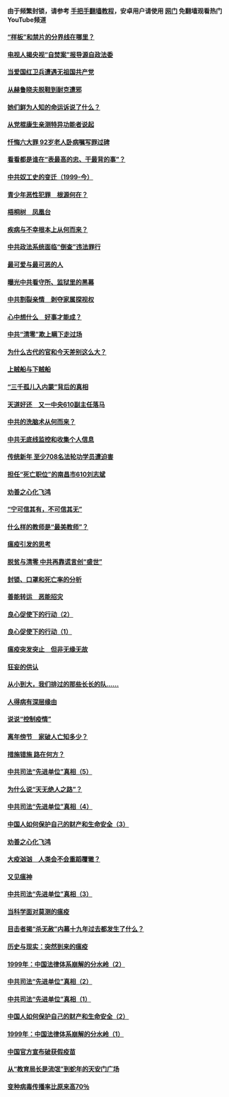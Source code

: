 #### 由于频繁封锁，请参考 [手把手翻墙教程](https://github.com/gfw-breaker/guides/wiki/)，安卓用户请使用 [网门](https://github.com/gfw-breaker/nogfw/blob/master/dl.md?t=04051000) 免翻墙观看热门YouTube频道 

#### [“样板”和禁片的分界线在哪里？](../pages/19/422704.md?t=04051000) 

#### [电视人揭央视“自焚案”报导源自政法委](../pages/19/422770.md?t=04051000) 

#### [当爱国红卫兵遭遇无祖国共产党](../pages/19/422848.md?t=04051000) 

#### [从赫鲁晓夫脱鞋到耐克遭邪](../pages/19/422826.md?t=04051000) 

#### [她们鲜为人知的命运诉说了什么？](../pages/19/422754.md?t=04051000) 

#### [从党棍康生亲测特异功能者说起](../pages/19/422657.md?t=04051000) 

#### [忏悔六大罪 92岁老人卧病嘱写罪过碑](../pages/19/422750.md?t=04051000) 

#### [看看都是谁在“表最高的忠、干最背的事”？](../pages/19/422703.md?t=04051000) 

#### [中共奴工史的变迁（1999-今）](../pages/19/422656.md?t=04051000) 

#### [青少年恶性犯罪　根源何在？](../pages/19/422449.md?t=04051000) 

#### [梧桐树　凤凰台](../pages/19/422442.md?t=04051000) 

#### [疾病与不幸根本上从何而来？](../pages/19/422438.md?t=04051000) 

#### [中共政法系统面临“倒查”违法罪行](../pages/19/422497.md?t=04051000) 

#### [最可爱与最可恶的人](../pages/19/422448.md?t=04051000) 

#### [曝光中共看守所、监狱里的黑幕](../pages/19/422390.md?t=04051000) 

#### [中共割裂亲情　剥夺家属探视权](../pages/19/422364.md?t=04051000) 

#### [心中想什么　好事才能成？](../pages/19/422318.md?t=04051000) 

#### [中共“清零”欺上瞒下走过场](../pages/19/422306.md?t=04051000) 

#### [为什么古代的官和今天差别这么大？](../pages/19/422228.md?t=04051000) 

#### [上贼船与下贼船](../pages/19/422276.md?t=04051000) 

#### [“三千孤儿入内蒙”背后的真相](../pages/19/422229.md?t=04051000) 

#### [天道好还　又一中央610副主任落马](../pages/19/422155.md?t=04051000) 

#### [中共的洗脑术从何而来？](../pages/19/422154.md?t=04051000) 

#### [中共无底线监控和收集个人信息](../pages/19/422039.md?t=04051000) 

#### [传统新年 至少708名法轮功学员遭迫害](../pages/19/421946.md?t=04051000) 

#### [担任“死亡职位”的南昌市610刘志斌](../pages/19/421957.md?t=04051000) 

#### [劝善之心化飞鸿](../pages/19/421164.md?t=04051000) 

#### [“宁可信其有，不可信其无”](../pages/19/421691.md?t=04051000) 

#### [什么样的教师是“最美教师”？](../pages/19/421755.md?t=04051000) 

#### [瘟疫引发的思考](../pages/19/421594.md?t=04051000) 

#### [脱贫与清零 中共再靠谎言创“盛世”](../pages/19/421590.md?t=04051000) 

#### [封锁、口罩和死亡率的分析](../pages/19/421495.md?t=04051000) 

#### [善能转运　恶能招灾](../pages/19/421334.md?t=04051000) 

#### [良心促使下的行动（2）](../pages/19/421361.md?t=04051000) 

#### [良心促使下的行动（1）](../pages/19/421302.md?t=04051000) 

#### [瘟疫突发突止　但非无缘无故](../pages/19/421281.md?t=04051000) 

#### [狂妄的供认](../pages/19/421199.md?t=04051000) 

#### [从小到大，我们排过的那些长长的队……](../pages/19/421243.md?t=04051000) 

#### [人得病有深层缘由](../pages/19/420864.md?t=04051000) 

#### [说说“控制疫情”](../pages/19/420831.md?t=04051000) 

#### [离年傍节　家破人亡知多少？](../pages/19/420563.md?t=04051000) 

#### [措施错施  路在何方？](../pages/19/420076.md?t=04051000) 

#### [中共司法“先进单位”真相（5）](../pages/19/419453.md?t=04051000) 

#### [为什么说“天无绝人之路”？](../pages/19/419618.md?t=04051000) 

#### [中共司法“先进单位”真相（4）](../pages/19/419452.md?t=04051000) 

#### [中国人如何保护自己的财产和生命安全（3）](../pages/19/419405.md?t=04051000) 

#### [劝善之心化飞鸿](../pages/19/418758.md?t=04051000) 

#### [大疫汹汹　人类会不会重蹈覆辙？](../pages/19/419691.md?t=04051000) 

#### [又见瘟神](../pages/19/419225.md?t=04051000) 

#### [中共司法“先进单位”真相（3）](../pages/19/419451.md?t=04051000) 

#### [当科学面对莫测的瘟疫](../pages/19/419625.md?t=04051000) 

#### [目击者揭“杀无赦”内幕十九年过去都发生了什么？](../pages/19/419617.md?t=04051000) 

#### [历史与现实：突然到来的瘟疫](../pages/19/419619.md?t=04051000) 

#### [1999年：中国法律体系崩解的分水岭（2）](../pages/19/419455.md?t=04051000) 

#### [中共司法“先进单位”真相（2）](../pages/19/419450.md?t=04051000) 

#### [中共司法“先进单位”真相（1）](../pages/19/419449.md?t=04051000) 

#### [中国人如何保护自己的财产和生命安全（2）](../pages/19/419404.md?t=04051000) 

#### [1999年：中国法律体系崩解的分水岭（1）](../pages/19/419454.md?t=04051000) 

#### [中国官方宣布破获假疫苗](../pages/19/419504.md?t=04051000) 

#### [从“教育局长是流氓”到蛇年的天安门广场](../pages/19/419470.md?t=04051000) 

#### [变种病毒传播率比原来高70％](../pages/19/419456.md?t=04051000) 

